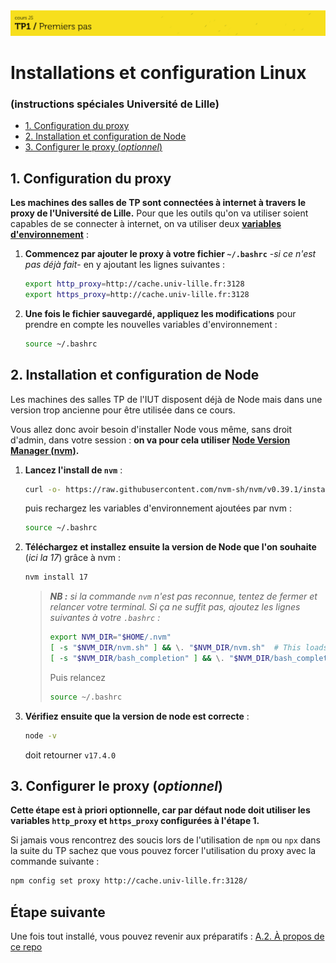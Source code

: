 <img src="images/readme/header-small.jpg" >

# Installations et configuration Linux<!-- omit in toc -->
### (instructions spéciales Université de Lille)<!-- omit in toc -->
- [1. Configuration du proxy](#1-configuration-du-proxy)
- [2. Installation et configuration de Node](#2-installation-et-configuration-de-node)
- [3. Configurer le proxy (_optionnel_)](#3-configurer-le-proxy-optionnel)

## 1. Configuration du proxy
**Les machines des salles de TP sont connectées à internet à travers le proxy de l'Université de Lille.** Pour que les outils qu'on va utiliser soient capables de se connecter à internet, on va utiliser deux **[variables d'environnement](https://fr.wikipedia.org/wiki/Variable_d'environnement)** :

1. **Commencez par ajouter le proxy à votre fichier `~/.bashrc`** -_si ce n'est pas déjà fait_- en y ajoutant les lignes suivantes :
	```bash
	export http_proxy=http://cache.univ-lille.fr:3128
	export https_proxy=http://cache.univ-lille.fr:3128
	```
2. **Une fois le fichier sauvegardé, appliquez les modifications** pour prendre en compte les nouvelles variables d'environnement :
	```bash
	source ~/.bashrc
	```

## 2. Installation et configuration de Node
Les machines des salles TP de l'IUT disposent déjà de Node mais dans une version trop ancienne pour être utilisée dans ce cours.

Vous allez donc avoir besoin d'installer Node vous même, sans droit d'admin, dans votre session : **on va pour cela utiliser [Node Version Manager (nvm)](https://github.com/nvm-sh/nvm).**

1. **Lancez l'install de `nvm`** :
	```bash
	curl -o- https://raw.githubusercontent.com/nvm-sh/nvm/v0.39.1/install.sh | bash
	```
	puis rechargez les variables d'environnement ajoutées par nvm :
	```bash
	source ~/.bashrc
	```
2. **Téléchargez et installez ensuite la version de Node que l'on souhaite** (_ici la 17_) grâce à nvm :
	```bash
	nvm install 17
	```
	> _**NB :** si la commande `nvm` n'est pas reconnue, tentez de fermer et relancer votre terminal. Si ça ne suffit pas, ajoutez les lignes suivantes à votre `.bashrc` :_
	> ```bash
	> export NVM_DIR="$HOME/.nvm"
	> [ -s "$NVM_DIR/nvm.sh" ] && \. "$NVM_DIR/nvm.sh"  # This loads nvm
	> [ -s "$NVM_DIR/bash_completion" ] && \. "$NVM_DIR/bash_completion"  # This loads nvm bash_completion
	> ```
	> Puis relancez
	> ```bash
	> source ~/.bashrc
	> ```
2. **Vérifiez ensuite que la version de node est correcte** :
	```bash
	node -v
	```
	doit retourner `v17.4.0`

## 3. Configurer le proxy (_optionnel_)
**Cette étape est à priori optionnelle, car par défaut node doit utiliser les variables `http_proxy` et `https_proxy` configurées à l'étape 1.**

Si jamais vous rencontrez des soucis lors de l'utilisation de `npm` ou `npx` dans la suite du TP sachez que vous pouvez forcer l'utilisation du proxy avec la commande suivante :
```bash
npm config set proxy http://cache.univ-lille.fr:3128/
```


## Étape suivante <!-- omit in toc -->
Une fois tout installé, vous pouvez revenir aux préparatifs : [A.2. À propos de ce repo](A-preparatifs.md#a2-à-propos-de-ce-repo)